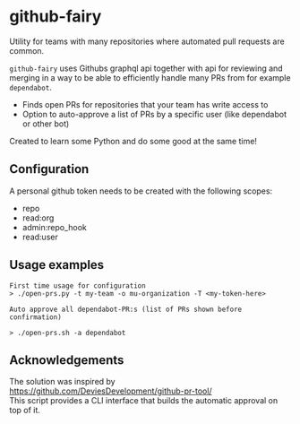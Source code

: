 # github-fairy
Utility for teams with many repositories where automated pull requests are common. <br>

`github-fairy` uses Githubs graphql api together with api for reviewing and merging in a way to be able to efficiently handle  many PRs from for example `dependabot`. 

- Finds open PRs for repositories that your team has write access to
- Option to auto-approve a list of PRs by a specific user (like dependabot or other bot)

Created to learn some Python and do some good at the same time!

## Configuration
A personal github token needs to be created with the following scopes:

<ul>
  <li>repo</li>
  <li>read:org</li>
  <li>admin:repo_hook</li>
  <li>read:user</li>
</ul>

## Usage examples
```commandline
First time usage for configuration
> ./open-prs.py -t my-team -o mu-organization -T <my-token-here>

Auto approve all dependabot-PR:s (list of PRs shown before confirmation)

> ./open-prs.sh -a dependabot
```
## Acknowledgements
The solution was inspired by https://github.com/DeviesDevelopment/github-pr-tool/ <br>
This script provides a CLI interface that builds the automatic approval on top of it.